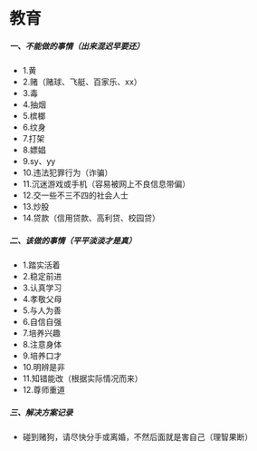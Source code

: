 # 教育
##### 一、不能做的事情（出来混迟早要还）
- 1.黄
- 2.赌（赌球、飞艇、百家乐、xx）
- 3.毒
- 4.抽烟
- 5.槟榔
- 6.纹身
- 7.打架
- 8.嫖娼
- 9.sy、yy
- 10.违法犯罪行为（诈骗）
- 11.沉迷游戏或手机（容易被网上不良信息带偏）
- 12.交一些不三不四的社会人士
- 13.炒股
- 14.贷款（信用贷款、高利贷、校园贷）

##### 二、该做的事情（平平淡淡才是真）
- 1.踏实活着
- 2.稳定前进
- 3.认真学习
- 4.孝敬父母
- 5.与人为善
- 6.自信自强
- 7.培养兴趣
- 8.注意身体
- 9.培养口才
- 10.明辨是非
- 11.知错能改（根据实际情况而来）
- 12.尊师重道

##### 三、解决方案记录
- 碰到赌狗，请尽快分手或离婚，不然后面就是害自己（理智果断）
